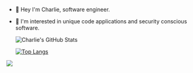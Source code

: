 - 👋 Hey I'm Charlie, software engineer.

- 👀 I'm interested in unique code applications and security conscious software.
  
  ![Charlie's GitHub Stats](https://github-readme-stats.vercel.app/api?username=charlieoriginal&show_icons=true&theme=radical)
  
  [![Top Langs](https://github-readme-stats.vercel.app/api/top-langs/?username=charlieoriginal&layout=compact&theme=radical)](https://github.com/charlieoriginal/github-readme-stats)

![](https://github-profile-summary-cards.vercel.app/api/cards/profile-details?username=charlieoriginal&theme=monokai)
